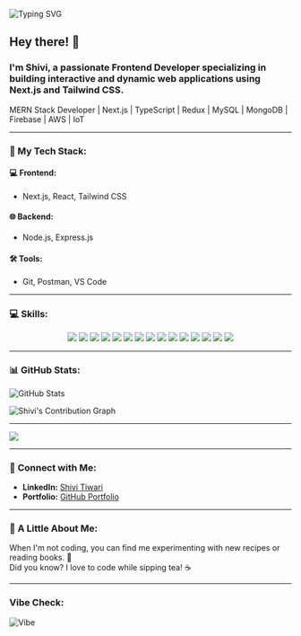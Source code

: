 <!---## GSSOC(24) Badges 🪶
<!---
<div style='display:flex; align-items:center; gap: 10px;' align='center'><a href="https://gssoc.girlscript.tech/leaderboard">
<img src="https://raw.githubusercontent.com/girlscript/gssoc-website-new/main/public/badges/postman.png" width="100px" height="100px" />
</div>--->
![Typing SVG](https://readme-typing-svg.herokuapp.com?font=Roboto&color=00FF00&size=30&center=true&vCenter=true&width=500&lines=Hey+there!+I'm+Shivi;Frontend+Developer+from+India;Building+Next.js+and+Tailwind+Apps)

## Hey there! 👋 

### I'm **Shivi**, a passionate **Frontend Developer** specializing in building interactive and dynamic web applications using **Next.js** and **Tailwind CSS**.  
MERN Stack Developer | Next.js | TypeScript | Redux | MySQL | MongoDB | Firebase | AWS | IoT  

---

### 🚀 My Tech Stack:

#### 💻 **Frontend:**
- Next.js, React, Tailwind CSS  

#### 🌐 **Backend:**
- Node.js, Express.js  

#### 🛠️ **Tools:**
- Git, Postman, VS Code  

---

### 💻 **Skills:**
<p align='center'>
  <img src='https://img.shields.io/badge/HTML5-E34F26?style=for-the-badge&logo=html5&logoColor=white'/> 
  <img src='https://img.shields.io/badge/CSS3-1572B6?style=for-the-badge&logo=css3&logoColor=white'/> 
  <img src='https://img.shields.io/badge/JavaScript-F7DF1E?style=for-the-badge&logo=javascript&logoColor=black'/> 
  <img src='https://img.shields.io/badge/React-20232A?style=for-the-badge&logo=react&logoColor=61DAFB'/> 
  <img src='https://img.shields.io/badge/Node.js-339933?style=for-the-badge&logo=nodedotjs&logoColor=white'/> 
  <img src='https://img.shields.io/badge/API-005571?style=for-the-badge&logo=api&logoColor=white'/> 
  <img src='https://img.shields.io/badge/MongoDB-47A248?style=for-the-badge&logo=mongodb&logoColor=white'/> 
  <img src='https://img.shields.io/badge/SQL-003B57?style=for-the-badge&logo=postgresql&logoColor=white'/> 
  <img src='https://img.shields.io/badge/Firebase-FFCA28?style=for-the-badge&logo=firebase&logoColor=black'/> 
  <img src='https://img.shields.io/badge/C-00599C?style=for-the-badge&logo=c&logoColor=white'/> 
  <img src='https://img.shields.io/badge/C++-00599C?style=for-the-badge&logo=cplusplus&logoColor=white'/> 
  <img src='https://img.shields.io/badge/Python-3776AB?style=for-the-badge&logo=python&logoColor=white'/> 
  <img src='https://img.shields.io/badge/Canva-00C4CC?style=for-the-badge&logo=canva&logoColor=white'/> 
  <img src='https://img.shields.io/badge/Cloudinary-232F3E?style=for-the-badge&logo=cloudinary&logoColor=white'/> 
  <img src='https://img.shields.io/badge/NPM-CB3837?style=for-the-badge&logo=npm&logoColor=white'/> 
</p>

---

### 📊 **GitHub Stats:**
![GitHub Stats](https://github-readme-stats.vercel.app/api?username=shivi028&show_icons=true&theme=radical)  

![Shivi's Contribution Graph](https://activity-graph.herokuapp.com/graph?username=shivi028&theme=radical)


---

![](https://komarev.com/ghpvc/?username=shivi028&color=blue)

---

### 🤝 **Connect with Me:**
- **LinkedIn:** [Shivi Tiwari](https://linkedin.com/in/shivi-tiwari-7a669b289/)  
- **Portfolio:** [GitHub Portfolio](https://github.com/shivi028/Portfolio)  

---

### 🌱 **A Little About Me:**
When I'm not coding, you can find me experimenting with new recipes or reading books. 🧩  
Did you know? I love to code while sipping tea! ☕

---

### Vibe Check:
![Vibe](https://img.shields.io/badge/Mood-Excited-blue?style=for-the-badge&logo=smile&logoColor=white)
